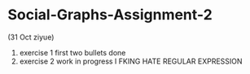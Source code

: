 # Social-Graphs-Assignment-2
(31 Oct ziyue)
1. exercise 1 first two bullets done
2. exercise 2 work in progress
I FKING HATE REGULAR EXPRESSION

